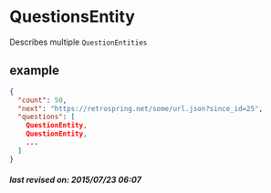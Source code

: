 # QuestionsEntity

Describes multiple `QuestionEntities`

## example

```json
{
  "count": 50,
  "next": "https://retrospring.net/some/url.json?since_id=25",
  "questions": [
    QuestionEntity,
    QuestionEntity,
    ...
  ]
}
```

##### last revised on: 2015/07/23 06:07
